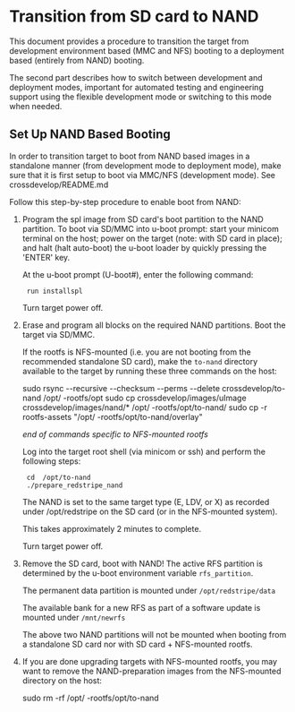 # Transition from SD card to NAND

This document provides a procedure to transition the  target
from development environment based (MMC and NFS) booting
to a deployment based (entirely from NAND) booting.

The second part describes how to switch between development and deployment modes,
important for automated testing and engineering support using the flexible
development mode or switching to this mode when needed.


## Set Up NAND Based Booting

In order to transition target to boot from NAND based images
in a standalone manner (from development mode to deployment mode),
make sure that it is first setup to boot via MMC/NFS (development mode).
See crossdevelop/README.md

Follow this step-by-step procedure to enable boot from NAND:

1. Program the spl image from SD card's boot partition to the NAND partition.
   To boot via SD/MMC into u-boot prompt:
   start your minicom terminal on the host;
   power on the  target (note: with SD card in place);
   and halt (halt auto-boot) the u-boot loader by quickly pressing the 'ENTER' key.

   At the u-boot prompt (U-boot#), enter the following command:

        run installspl

   Turn  target power off.

2. Erase and program all blocks on the required NAND partitions.
   Boot the  target via SD/MMC.

   If the rootfs is NFS-mounted (i.e. you are not booting from the recommended
   standalone SD card), make the `to-nand` directory available to the  target
   by running these three commands on the host:

	sudo rsync --recursive --checksum --perms --delete crossdevelop/to-nand /opt/ -rootfs/opt
	sudo cp crossdevelop/images/uImage crossdevelop/images/nand/* /opt/ -rootfs/opt/to-nand/
	sudo cp -r rootfs-assets "/opt/ -rootfs/opt/to-nand/overlay"

   *end of commands specific to NFS-mounted rootfs*

   Log into the  target root shell (via minicom or ssh) and perform the following steps:

        cd  /opt/to-nand
        ./prepare_redstripe_nand

   The NAND is set to the same  target type (E, LDV, or X) as recorded under /opt/redstripe
   on the SD card (or in the NFS-mounted system).

   This takes approximately 2 minutes to complete.

   Turn  target power off.

3. Remove the SD card, boot with NAND! The active RFS partition is determined
   by the u-boot environment variable `rfs_partition`.

   The permanent data partition is mounted under `/opt/redstripe/data`

   The available bank for a new RFS as part of a software update is
   mounted under `/mnt/newrfs`

   The above two NAND partitions will not be mounted when booting from a
   standalone SD card nor with SD card + NFS-mounted rootfs.

4. If you are done upgrading targets with NFS-mounted rootfs, you may want
   to remove the NAND-preparation images from the NFS-mounted directory
   on the host:

	sudo rm -rf /opt/ -rootfs/opt/to-nand
